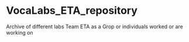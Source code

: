 # VocaLabs_ETA_repository
Archive of different labs Team ETA as a Grop or individuals worked or are working on
